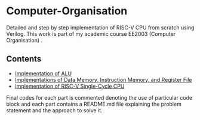 # Computer-Organisation
Detailed and step by step implementation of RISC-V CPU from scratch using Verilog. This work is part of my academic course EE2003 (Computer Organisation) .

## Contents
- [Implementation of ALU](https://github.com/princeofpython/Computer-Organisation/tree/master/1.%20ALU)
- [Implementations of Data Memory, Instruction Memory, and Register File](https://github.com/princeofpython/Computer-Organisation/tree/master/2.%20IMEM%2C%20DMEM%2C%20REGFILE)
- [Implementation of RISC-V Single-Cycle CPU](https://github.com/princeofpython/Computer-Organisation/tree/master/3.%20Single%20Cycle%20CPU)

Final codes for each part is commented denoting the use of particular code block and each part contains a README.md file explaining the problem statement and the approach to solve it. 
